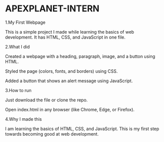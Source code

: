 #  APEXPLANET-INTERN


1.My First Webpage

This is a simple project I made while learning the basics of web development. It has HTML, CSS, and JavaScript in one file.

2.What I did

Created a webpage with a heading, paragraph, image, and a button using HTML.

Styled the page (colors, fonts, and borders) using CSS.

Added a button that shows an alert message using JavaScript.

3.How to run

Just download the file or clone the repo.

Open index.html in any browser (like Chrome, Edge, or Firefox).

4.Why I made this

I am learning the basics of HTML, CSS, and JavaScript. This is my first step towards becoming good at web development.
